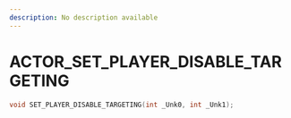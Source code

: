 ```yaml
---
description: No description available 
---
```


# ACTOR\_SET_PLAYER_DISABLE_TARGETING

```cpp
void SET_PLAYER_DISABLE_TARGETING(int _Unk0, int _Unk1);
```